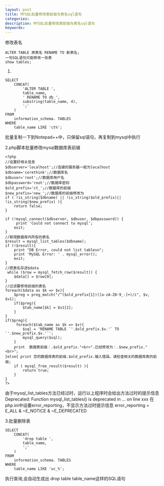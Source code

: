 ```yaml
---
layout: post
title: MYSQL批量修改表前缀与表名sql语句
categories:
description: MYSQL批量修改表前缀与表名sql语句
keywords:
---
```



修改表名

```
ALTER TABLE 原表名 RENAME TO 新表名;
一句SQL语句只能修改一张表
show tables;
```
1.
```
SELECT
    CONCAT(
        'ALTER TABLE ',
        table_name,
        ' RENAME TO db_',
        substring(table_name, 4),
        ';'
    )
FROM
    information_schema. TABLES
WHERE
    table_name LIKE 'ct%';

```
批量复制一下到Notepad++中，只保留sql语句，再复制到mysql中执行


2.php脚本批量修改mysql数据库表前缀

```
<?php
//设置好相关信息
$dbserver='localhost';//连接的服务器一般为localhost
$dbname='corethink';//数据库名
$dbuser='root';//数据库用户名
$dbpassword='root';//数据库密码
$old_prefix='ct_';//数据库的前缀
$new_prefix='new_';//数据库的前缀修改为
if ( !is_string($dbname) || !is_string($old_prefix)|| !is_string($new_prefix) ){
    return false;
}

if (!mysql_connect($dbserver, $dbuser, $dbpassword)) {
     print 'Could not connect to mysql';
    exit;
}
//取得数据库内所有的表名
$result = mysql_list_tables($dbname);
if (!$result){
    print "DB Error, could not list tablesn";
    print 'MySQL Error: ' . mysql_error();
    exit;
}
//把表名存进$data
 while ($row = mysql_fetch_row($result)) {
    $data[] = $row[0];
}
//过滤要修改前缀的表名
foreach($data as $k => $v){
    $preg = preg_match("/^($old_prefix{1})([a-zA-Z0-9_-]+)/i", $v, $v1);
    if($preg){
        $tab_name[$k] = $v1[2];
    }
}
if($preg){                
     foreach($tab_name as $k => $v){
        $sql = 'RENAME TABLE `'.$old_prefix.$v.'` TO `'.$new_prefix.$v.'`';
        mysql_query($sql);
    }
    print  数据表前缀：.$old_prefix."<br>".已经修改为：.$new_prefix."<br>";   
}else{ print 您的数据库表的前缀.$old_prefix.输入错误。请检查相关的数据库表的前缀;  
    if ( mysql_free_result($result) ){
        return true;
    }
}
?>
```
由于mysql_list_tables方法已经过时，运行以上程序时会给出方法过时的提示信息
Deprecated: Function mysql_list_tables() is deprecated in … on line xxx
在php.ini中设置error_reporting，不显示方法过时提示信息
error_reporting = E_ALL & ~E_NOTICE & ~E_DEPRECATED

 3.批量删除表
```
SELECT
    CONCAT(
        'drop table ',
        table_name,
        ';'
    )
FROM
    information_schema. TABLES
WHERE
    table_name LIKE 'uc_%';
```

执行查询,会自动生成出 drop table table_name这样的SQL语句
